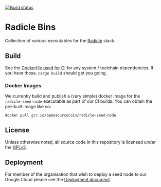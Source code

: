 [![Build status](https://badge.buildkite.com/6e86c41a8281d8f6f5a5537d3f499437c31a807d620157a863.svg?branch=master)](https://buildkite.com/monadic/radicle-bins)

# Radicle Bins

Collection of various executables for the [Radicle](https://radicle.xyz) stack.

## Build

See the [Dockerfile used for CI](./.docker/build/Dockerfile) for any system /
toolchain dependencies. If you have those, `cargo build` should get you going.

### Docker Images

We currently build and publish a (very simple) docker image for the
`radicle-seed-node` executable as part of our CI builds. You can obtain the
pre-built image like so:

```shell
docker pull gcr.io/opensourcecoin/radicle-seed-node
```

## License

Unless otherwise noted, all source code in this repository is licensed under the
[GPLv3](https://www.gnu.org/licenses/gpl-3.0.txt).

## Deployment

For member of the organisation that wish to deploy a seed node to our Google
Cloud please see the [Deployment document](./docs/deployment.md).
